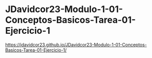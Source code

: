 # JDavidcor23-Modulo-1-01-Conceptos-Basicos-Tarea-01-Ejercicio-1

https://jdavidcor23.github.io/JDavidcor23-Modulo-1-01-Conceptos-Basicos-Tarea-01-Ejercicio-1/
